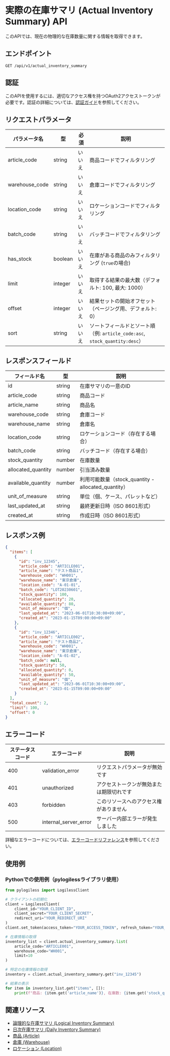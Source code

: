 # 実際の在庫サマリ (Actual Inventory Summary) API

このAPIでは、現在の物理的な在庫数量に関する情報を取得できます。

## エンドポイント

`GET /api/v1/actual_inventory_summary`

## 認証

このAPIを使用するには、適切なアクセス権を持つOAuth2アクセストークンが必要です。認証の詳細については、[認証ガイド](../docs/authentication.md)を参照してください。

## リクエストパラメータ

| パラメータ名 | 型 | 必須 | 説明 |
|------------|------|------|------|
| article_code | string | いいえ | 商品コードでフィルタリング |
| warehouse_code | string | いいえ | 倉庫コードでフィルタリング |
| location_code | string | いいえ | ロケーションコードでフィルタリング |
| batch_code | string | いいえ | バッチコードでフィルタリング |
| has_stock | boolean | いいえ | 在庫がある商品のみフィルタリング (`true`の場合) |
| limit | integer | いいえ | 取得する結果の最大数（デフォルト: 100, 最大: 1000） |
| offset | integer | いいえ | 結果セットの開始オフセット（ページング用、デフォルト: 0） |
| sort | string | いいえ | ソートフィールドとソート順（例: `article_code:asc`, `stock_quantity:desc`） |

## レスポンスフィールド

| フィールド名 | 型 | 説明 |
|------------|------|------|
| id | string | 在庫サマリの一意のID |
| article_code | string | 商品コード |
| article_name | string | 商品名 |
| warehouse_code | string | 倉庫コード |
| warehouse_name | string | 倉庫名 |
| location_code | string | ロケーションコード（存在する場合） |
| batch_code | string | バッチコード（存在する場合） |
| stock_quantity | number | 在庫数量 |
| allocated_quantity | number | 引当済み数量 |
| available_quantity | number | 利用可能数量（stock_quantity - allocated_quantity） |
| unit_of_measure | string | 単位（個、ケース、パレットなど） |
| last_updated_at | string | 最終更新日時（ISO 8601形式） |
| created_at | string | 作成日時（ISO 8601形式） |

## レスポンス例

```json
{
  "items": [
    {
      "id": "inv_12345",
      "article_code": "ARTICLE001",
      "article_name": "テスト商品1",
      "warehouse_code": "WH001",
      "warehouse_name": "東京倉庫",
      "location_code": "A-01-01",
      "batch_code": "LOT20230601",
      "stock_quantity": 100,
      "allocated_quantity": 20,
      "available_quantity": 80,
      "unit_of_measure": "個",
      "last_updated_at": "2023-06-01T10:30:00+09:00",
      "created_at": "2023-01-15T09:00:00+09:00"
    },
    {
      "id": "inv_12346",
      "article_code": "ARTICLE002",
      "article_name": "テスト商品2",
      "warehouse_code": "WH001",
      "warehouse_name": "東京倉庫",
      "location_code": "A-01-02",
      "batch_code": null,
      "stock_quantity": 50,
      "allocated_quantity": 0,
      "available_quantity": 50,
      "unit_of_measure": "個",
      "last_updated_at": "2023-06-01T10:30:00+09:00",
      "created_at": "2023-01-15T09:00:00+09:00"
    }
  ],
  "total_count": 2,
  "limit": 100,
  "offset": 0
}
```

## エラーコード

| ステータスコード | エラーコード | 説明 |
|---------------|-------------|------|
| 400 | validation_error | リクエストパラメータが無効です |
| 401 | unauthorized | アクセストークンが無効または期限切れです |
| 403 | forbidden | このリソースへのアクセス権がありません |
| 500 | internal_server_error | サーバー内部エラーが発生しました |

詳細なエラーコードについては、[エラーコードリファレンス](../docs/errors.md)を参照してください。

## 使用例

### Pythonでの使用例（pylogilessライブラリ使用）

```python
from pylogiless import LogilessClient

# クライアントの初期化
client = LogilessClient(
    client_id="YOUR_CLIENT_ID",
    client_secret="YOUR_CLIENT_SECRET",
    redirect_uri="YOUR_REDIRECT_URI"
)
client.set_token(access_token="YOUR_ACCESS_TOKEN", refresh_token="YOUR_REFRESH_TOKEN")

# 在庫情報の取得
inventory_list = client.actual_inventory_summary.list(
    article_code="ARTICLE001",
    warehouse_code="WH001",
    limit=10
)

# 特定の在庫情報の取得
inventory = client.actual_inventory_summary.get("inv_12345")

# 結果の表示
for item in inventory_list.get("items", []):
    print(f"商品: {item.get('article_name')}, 在庫数: {item.get('stock_quantity')} {item.get('unit_of_measure')}")
```

## 関連リソース

- [論理的な在庫サマリ (Logical Inventory Summary)](logical_inventory_summary.md)
- [日次在庫サマリ (Daily Inventory Summary)](daily_inventory_summary.md)
- [商品 (Article)](article.md)
- [倉庫 (Warehouse)](warehouse.md)
- [ロケーション (Location)](location.md) 